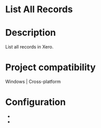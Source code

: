 ﻿# List All Records

# Description

List all records in Xero.

# Project compatibility

Windows | Cross-platform

# Configuration

* 
*
